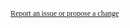 <a style="color: var(--footer-hyperlink-text-color); font-size: 12px; font-family: verdana" target="_blank" href="mailto:help@digitalhealth.gov.au">Report an issue or propose a change</a>